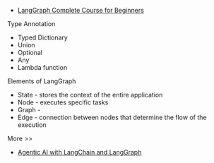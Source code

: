 - [LangGraph Complete Course for Beginners](https://www.youtube.com/watch?v=jGg_1h0qzaM)


Type Annotation
- Typed Dictionary
- Union
- Optional
- Any
- Lambda function

Elements of LangGraph
- State - stores the context of the entire application
- Node - executes specific tasks
- Graph -
- Edge - connection between nodes that determine the flow of the execution

More >>
- [Agentic AI with LangChain and LangGraph](https://www.coursera.org/learn/agentic-ai-with-langchain-and-langgraph)
